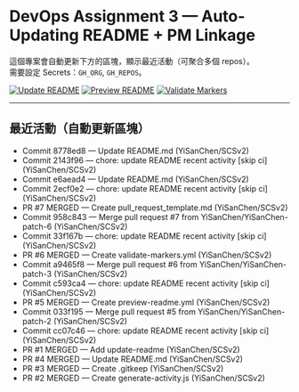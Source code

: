 # DevOps Assignment 3 — Auto-Updating README + PM Linkage

這個專案會自動更新下方的區塊，顯示最近活動（可聚合多個 repos）。  
需要設定 Secrets：`GH_ORG`, `GH_REPOS`。

[![Update README](https://github.com/YiSanChen/SCSv2/actions/workflows/update-readme.yml/badge.svg)](../../actions/workflows/update-readme.yml)
[![Preview README](https://github.com/YiSanChen/SCSv2/actions/workflows/preview-readme.yml/badge.svg)](../../actions/workflows/preview-readme.yml)
[![Validate Markers](https://github.com/YiSanChen/SCSv2/actions/workflows/validate-markers.yml/badge.svg)](../../actions/workflows/validate-markers.yml)


---

## 最近活動（自動更新區塊）
<!-- RECENT_ACTIVITY:START -->
- Commit 8778ed8 — Update README.md (YiSanChen/SCSv2)
- Commit 2143f96 — chore: update README recent activity [skip ci] (YiSanChen/SCSv2)
- Commit e6aead4 — Update README.md (YiSanChen/SCSv2)
- Commit 2ecf0e2 — chore: update README recent activity [skip ci] (YiSanChen/SCSv2)
- PR #7 MERGED — Create pull_request_template.md (YiSanChen/SCSv2)
- Commit 958c843 — Merge pull request #7 from YiSanChen/YiSanChen-patch-6 (YiSanChen/SCSv2)
- Commit 33f167b — chore: update README recent activity [skip ci] (YiSanChen/SCSv2)
- PR #6 MERGED — Create validate-markers.yml (YiSanChen/SCSv2)
- Commit a9465f8 — Merge pull request #6 from YiSanChen/YiSanChen-patch-3 (YiSanChen/SCSv2)
- Commit c593ca4 — chore: update README recent activity [skip ci] (YiSanChen/SCSv2)
- PR #5 MERGED — Create preview-readme.yml (YiSanChen/SCSv2)
- Commit 033f195 — Merge pull request #5 from YiSanChen/YiSanChen-patch-2 (YiSanChen/SCSv2)
- Commit cc07c46 — chore: update README recent activity [skip ci] (YiSanChen/SCSv2)
- PR #1 MERGED — Add update-readme (YiSanChen/SCSv2)
- PR #4 MERGED — Update README.md (YiSanChen/SCSv2)
- PR #3 MERGED — Create .gitkeep (YiSanChen/SCSv2)
- PR #2 MERGED — Create generate-activity.js (YiSanChen/SCSv2)
<!-- RECENT_ACTIVITY:END -->
